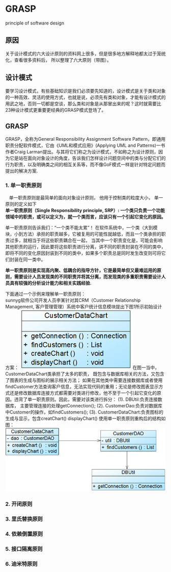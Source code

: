 # GRASP
principle of software design

## 原因
关于设计模式的六大设计原则的资料网上很多，但是很多地方解释地都太过于笼统化，查看很多资料后， 所以整理了六大原则（带图）。

## 设计模式
要学习设计模式，有些基础知识是我们必须要先知道的，设计模式是关于类和对象的一种高效、灵活的使用方式，也就是说，必须先有类和对象，才能有设计模式的用武之地，否则一切都是空谈，那么类和对象是从那冒出来的呢？这时就需要比23种设计模式更重要更经典的GRASP模式登场了。

## GRASP
GRASP，全称为General Responsibility Assignment Software Pattern，即通用职责分配软件模式，它由《UML和模式应用》(Applying UML and Patterns)一书作者Craig Larman提出。与其将它们称之为设计模式，不如称之为设计原则，因为它是站在面向对象设计的角度，告诉我们怎样设计问题空间中的类与分配它们的行为职责，以及明确类之间的相互关系等，而不像GoF模式一样是针对特定问题而提出的解决方案.

### 1. 单一职责原则
&nbsp;&nbsp; 单一职责原则是最简单的面向对象设计原则， 他用于控制类的粒度大小， 单一原则的定义如下  
	**单一职责原则（Single Responsibility principle, SRP）: 一个类只负责一个功能领域中的职责，或可以定义为，就一个类而言，应该只有一个引起它变化的原因。**  
	
单一职责原则告诉我们：“一个类不能太累”！ 在软件系统中，一个类（大到模块，小到方法）承担的职责越多，它被复用的可能性就越低，而且一个类承担的职责过多，就相当于将这些职责耦合在一起， 当其中一个职责变化是，可能会影响其他职责的运行，因此要将这些职责进行分离，讲不同的职责封装在不同的类中，即将不同的变化原因封装到不同的类中，如果多个职责总是同时发生改变则可将它们封装在同一类中。  

**单一职责原则是实现高内聚、低耦合的指导方针，它是最简单但又最难运用的原则，需要设计人员发现类的不同职责并将其分离，而发现类的多重职责需要设计人员具有较强的分析设计能力和相关实践经验.</font>**  


下面通过一个示例来理解单一职责原则：  
	sunnyg软件公司开发人员李某针对其CRM（Customer Relationship Management, 客户管理管理）系统中客户统计信息模块提出下图1所示初始设计方案：
![srp01](https://github.com/wojiaofeiji/GRASP/blob/master/resource/image/srp01.jpeg)
在图一当中，CustomerDataChart类承担了太多的职责， 既包含与数据库相关的方法，又包含了图表的生成与图标的展示相关方法； 如果在其他类中需要连接数据库或者使用findCustomer方法查询客户信息，无法实现代码的重用；无论是修改图表显示方式还是修改数据库连接方式都需要对类进行修改，他不至于一个引起它变化的原因。违背了单一职责原则。因此，需要对该类进行拆分：
	(1). DBUtil:负责连接数据库， 主要管理连接的处理getConnection();
	(2). CustomerDao:负责对数据库中Customer的操作，如findCustomers();
	(3). CustomerDataChart:负责图标的生成与显示，包含creatChart() displayChart()
使用单一职责原则重构后的结构如图：
![srp02](https://github.com/wojiaofeiji/GRASP/blob/master/resource/image/srp02.jpeg)
	

### 2. 开闭原则
### 3. 里氏替换原则
### 4. 依赖倒置原则
### 5. 接口隔离原则
### 6. 迪米特原则
